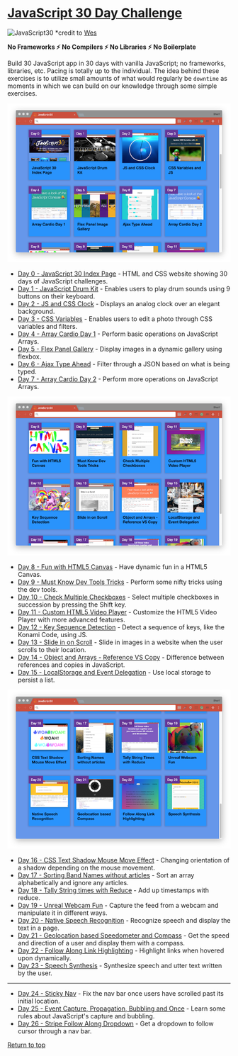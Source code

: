 # [JavaScript 30 Day Challenge](https://javascript30.com/)
![JavaScript30](https://javascript30.com/images/JS3-social-share.png)
*credit to [Wes](https://wesbos.com/)

<b>No Frameworks :zap: No Compilers :zap: No Libraries :zap: No Boilerplate</b>

Build 30 JavaScript app in 30 days with vanilla JavaScript; no frameworks, libraries, etc. Pacing is totally up to the individual. The idea behind these exercises is to utilize small amounts of what would regularly be `downtime` as moments in which we can build on our knowledge through some simple exercises.

![JavaScript30](./assets/indexDay00to07.png)

- [Day 0 - JavaScript 30 Index Page]() - HTML and CSS website showing 30 days of JavaScript challenges.
- [Day 1 - JavaScript Drum Kit](./day_01_to_10/day_01/README.md) - Enables users to play drum sounds using 9 buttons on their keyboard.
- [Day 2 - JS and CSS Clock](./day_01_to_10/day_02/README.md) - Displays an analog clock over an elegant background.
- [Day 3 - CSS Variables](./day_01_to_10/day_03/README.md) - Enables users to edit a photo through CSS variables and filters.
- [Day 4 - Array Cardio Day 1](./day_01_to_10/day_04/README.md) - Perform basic operations on JavaScript Arrays.
- [Day 5 - Flex Panel Gallery](./day_01_to_10/day_05/README.md) - Display images in a dynamic gallery using flexbox.
- [Day 6 - Ajax Type Ahead](./day_01_to_10/day_06/README.md) - Filter through a JSON based on what is being typed.
- [Day 7 - Array Cardio Day 2](./day_01_to_10/day_07/README.md) - Perform more operations on JavaScript Arrays.

![JavaScript30](./assets/indexDay08to15.png)

- [Day 8 - Fun with HTML5 Canvas](./day_01_to_10/day_08/README.md) - Have dynamic fun in a HTML5 Canvas.
- [Day 9 - Must Know Dev Tools Tricks](./day_01_to_10/day_09/README.md) - Perform some nifty tricks using the dev tools.
- [Day 10 - Check Multiple Checkboxes](./day_01_to_10/day_10/README.md) - Select multiple checkboxes in succession by pressing the Shift key.
- [Day 11 - Custom HTML5 Video Player](./day_11_to_20/day_11/README.md) - Customize the HTML5 Video Player with more advanced features.
- [Day 12 - Key Sequence Detection](./day_11_to_20/day_12/README.md) - Detect a sequence of keys, like the Konami Code, using JS.
- [Day 13 - Slide in on Scroll](./day_11_to_20/day_13/README.md) - Slide in images in a website when the user scrolls to their location.
- [Day 14 - Object and Arrays - Reference VS Copy](./day_11_to_20/day_14/README.md) - Difference between references and copies in JavaScript.
- [Day 15 - LocalStorage and Event Delegation](./day_11_to_20/day_15/README.md) - Use local storage to persist a list.

![JavaScript30](./assets/indexDay16to23.png)

- [Day 16 - CSS Text Shadow Mouse Move Effect](./day_11_to_20/day_16/README.md) - Changing orientation of a shadow depending on the mouse movement.
- [Day 17 - Sorting Band Names without articles](./day_11_to_20/day_17/README.md) - Sort an array alphabetically and ignore any articles.
- [Day 18 - Tally String times with Reduce](./day_11_to_20/day_18/README.md) - Add up timestamps with reduce.
- [Day 19 - Unreal Webcam Fun](./day_11_to_20/day_19/README.md) - Capture the feed from a webcam and manipulate it in different ways.
- [Day 20 - Native Speech Recognition](./day_11_to_20/day_20/README.md) - Recognize speech and display the text in a page.
- [Day 21 - Geolocation based Speedometer and Compass](./day_21_to_30/day_21/README.md) - Get the speed and direction of a user and display them with a compass.
- [Day 22 - Follow Along Link Highlighting](./day_21_to_30/day_22/README.md) - Highlight links when hovered upon dynamically.
- [Day 23 - Speech Synthesis](./day_21_to_30/day_23/README.md) - Synthesize speech and utter text written by the user.

---

- [Day 24 - Sticky Nav](./day_21_to_30/day_24/README.md) - Fix the nav bar once users have scrolled past its initial location.
- [Day 25 - Event Capture, Propagation, Bubbling and Once](./day_21_to_30/day_25/README.md) - Learn some rules about JavaScript's capture and bubbling.
- [Day 26 - Stripe Follow Along Dropdown](./day_21_to_30/day_26/README.md) - Get a dropdown to follow cursor through a nav bar.

[Return to top](#javascript-30-day-challenge)

